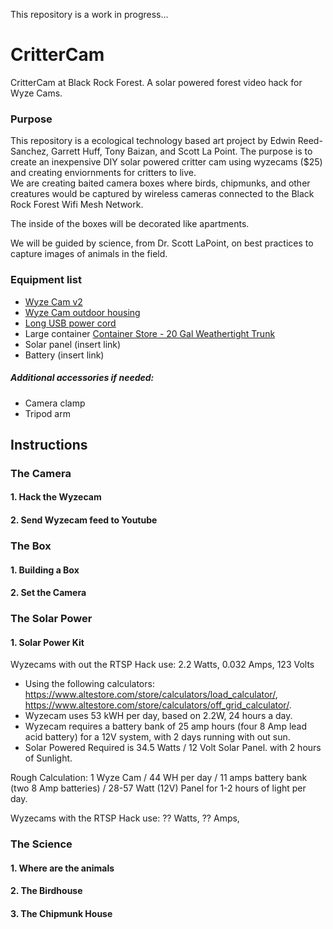 This repository is a work in progress...


# CritterCam
CritterCam at Black Rock Forest. A solar powered forest video hack for Wyze Cams. 

### Purpose
This repository is a ecological technology based art project by Edwin Reed-Sanchez, Garrett Huff, Tony Baizan, and Scott La Point. 
The purpose is to create an inexpensive DIY solar powered critter cam using wyzecams ($25) and creating enviornments for critters to live.  
We are creating baited camera boxes where birds, chipmunks, and other creatures would be captured by wireless cameras connected to the Black Rock Forest Wifi Mesh Network.   

The inside of the boxes will be decorated like apartments.  

We will be guided by science, from Dr. Scott LaPoint, on best practices to capture images of animals in the field.  

### Equipment list
- [Wyze Cam v2](https://wyze.com/wyze-cam.html)
- [Wyze Cam outdoor housing](https://wyze.com/wyze-outdoor-expansion-cam.html)
- [Long USB power cord](https://www.amazon.com/Itramax-Charging-Charger-Camera-Controller/dp/B07ZGCT7QB/ref=sr_1_2_sspa?dchild=1&keywords=long+usb+cable+wyze+cam&qid=1605109192&sr=8-2-spons&psc=1&spLa=ZW5jcnlwdGVkUXVhbGlmaWVyPUExU00xUjRXSTVHRlhCJmVuY3J5cHRlZElkPUEwMjk1MDM3MzBDUU04TzlOS01HQiZlbmNyeXB0ZWRBZElkPUExMDE4OTE0MlpVTTFMT1JZT1NFOSZ3aWRnZXROYW1lPXNwX2F0ZiZhY3Rpb249Y2xpY2tSZWRpcmVjdCZkb05vdExvZ0NsaWNrPXRydWU=)
- Large container [Container Store - 20 Gal Weathertight Trunk](https://www.containerstore.com/s/clear-weathertight-trunk/d?q=Weathertight%20&productId=10024301)
- Solar panel (insert link)
- Battery (insert link)
##### Additional accessories if needed:
- Camera clamp
- Tripod arm

## Instructions

### The Camera
#### 1. Hack the Wyzecam
#### 2. Send Wyzecam feed to Youtube

### The Box
#### 1. Building a Box
#### 2. Set the Camera

### The Solar Power
#### 1. Solar Power Kit
Wyzecams with out the RTSP Hack use: 2.2 Watts, 0.032 Amps, 123 Volts
- Using the following calculators: https://www.altestore.com/store/calculators/load_calculator/, https://www.altestore.com/store/calculators/off_grid_calculator/. 
- Wyzecam uses 53 kWH per day, based on 2.2W, 24 hours a day. 
- Wyzecam requires a battery bank of 25 amp hours (four 8 Amp lead acid battery) for a 12V system, with 2 days running with out sun. 
- Solar Powered Required is 34.5 Watts / 12 Volt Solar Panel. with 2 hours of Sunlight.  

Rough Calculation: 1 Wyze Cam / 44 WH per day / 11 amps battery bank (two 8 Amp batteries) / 28-57 Watt (12V) Panel for 1-2 hours of light per day.  


Wyzecams with the RTSP Hack use: ?? Watts, ?? Amps, 


### The Science
#### 1. Where are the animals
#### 2. The Birdhouse
#### 3. The Chipmunk House







